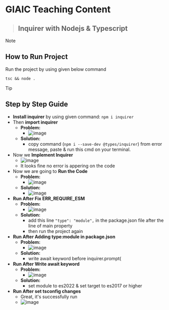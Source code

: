 # GIAIC Teaching Content
> ## Inquirer with Nodejs & Typescript 

> [!NOTE]
> ## How to Run Project
> Run the project by using given below command
  > ```
  > tsc && node .
  > ```

> [!TIP]
> ## Step by Step Guide
  - **Install inquirer** by using given command: ```npm i inquirer```
  - Then **import inquirer**
      - **Problem:**
        - ![image](https://github.com/arsalanmughal23/giaic_teaching_chance_1-ts_inquirer/assets/50748011/64d0a6d7-692d-4863-8654-df0adc7de24a)
      - **Solution:**
        - copy command (```npm i --save-dev @types/inquirer```) from error message, paste & run this cmd on your terminal.
  - Now we **Implement Inquirer**
      - ![image](https://github.com/arsalanmughal23/giaic_teaching_chance_1-ts_inquirer/assets/50748011/9459ac17-d22c-4145-9361-41bb8ae49ca0)
      - It looks fine no error is appering on the code
  - Now we are going to **Run the Code**
      - **Problem:**
        - ![image](https://github.com/arsalanmughal23/giaic_teaching_chance_1-ts_inquirer/assets/50748011/dda60fb1-a1f9-4121-87fe-3e946e2735bf)
      - **Solution:**
        - ![image](https://github.com/arsalanmughal23/giaic_teaching_chance_1-ts_inquirer/assets/50748011/57f9bc68-d3cd-45b6-8a0b-d617c697f6d6)
  - **Run After Fix ERR_REQUIRE_ESM**
      - **Problem:**
        - ![image](https://github.com/arsalanmughal23/giaic_teaching_chance_1-ts_inquirer/assets/50748011/4fdfc3b1-f18e-4569-ab04-3507847ced0c)
      - **Solution:**
        - add this line ```"type": "module",``` in the package.json file after the line of main property
        - then run the project again
  - **Run After Adding type:module in package.json**
      - **Problem:**
        - ![image](https://github.com/arsalanmughal23/giaic_teaching_chance_1-ts_inquirer/assets/50748011/0650a60b-8e01-46da-8fb4-a142f6e7887d)
      - **Solution:**
        - write await keyword before inquirer.prompt(
  - **Run After Write await keyword**
      - **Problem:**
        - ![image](https://github.com/arsalanmughal23/giaic_teaching_chance_1-ts_inquirer/assets/50748011/123888ee-7e74-4ad2-b151-c55d70e9f1db)
      - **Solution:**
        - set module to es2022 & set target to es2017 or higher
  - **Run After set tsconfig changes**
      - Great, it's successfully run
      - ![image](https://github.com/arsalanmughal23/giaic_teaching_chance_1-ts_inquirer/assets/50748011/54e33e1d-1b5a-44bf-9d74-3f6b98859971)
